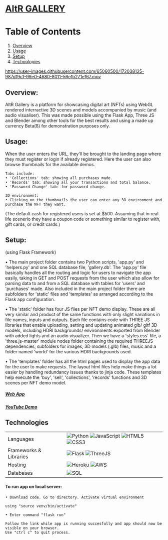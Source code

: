 <p align="center">
  <a href="https://alter-gall.herokuapp.com/" target="_blank">
    <h1>AltR GALLERY</h1>
  </a>
</p>

# Table of Contents
1. [Overview](#overview)
2. [Usage](#usage)
3. [Setup](#setup)
4. [Technologies](#technology)


https://user-images.githubusercontent.com/65060500/172038125-987df9c1-99e0-4680-8011-56efb271e167.mov


## Overview: 
AltR Gallery is a platform for showcasing digital art (NFTs) using WebGL rendered interractive 3D scenes and models accompanied by music (and audio visualiser). This was made possible using the Flask App, Three JS and Blender among other tools for the best results and using a made up currency Beta(ß) for demonstration purposes only.

## Usage:
<p> When the user enters the URL, they'll be brought to the landing page where they must register or login if already registered. Here the user can also browse thumbnails for the available demos.
</p>

    Tabs include:
    • 'Collections' tab: showing all purchases made.
    • 'Records' tab: showing all your transactions and total balance.
    • 'Password Change' tab: for password change.
    
    3D environment:
    • Clicking on the thumbnails the user can enter any 3D environment and purchase the NFT they want. 

(The default cash for registered users is set at $500. Assuming that in real life scenerio they have a coupon code or something similar to register with, gift cards, or credit cards.)

## Setup:
 (using Flask Framework)
<p>
    • The main project folder contains two Python scripts, 'app.py' and 'helpers.py' and one SQL database file, 'gallery.db'. The 'app.py' file basically handles all the routing and logic for users to navigate the app easily, taking in GET and POST requests from the user which also allow for parsing data to and from a SQL database with tables for 'users' and 'purchases' made. Also included in the main project folder there are subfolders for 'static' files and 'templates' as arranged according to the Flask app configuration.</p>    
<p>
    • The 'static' folder has four JS files per NFT demo display. These are all very similar and product of the same functions with only slight variations in file names, inputs and outputs. Each file contains code with THREE JS libraries that enable uploading, setting and updating animated glb/ gltf 3D models, including HDRI backgrounds/ environments exported from Blender with added lights and an audio visualizer. Then we have a 'styles.css' file, a 'three.js-master' module nodes folder containing the required THREEJS dependencies, subfolders for images, 3D models (.glb) files, music and a folder named 'world' for the various HDRI backgrounds used.
</p>
<p>
    • The 'templates' folder has all the html pages used to display the app data for the user to make requests. The layout html files help make things a lot easier by handling redundancy issues thanks to jinja code. These templates help execute the 'buy', 'sell', 'collections', 'records' functions and 3D scenes per NFT demo model.
</p> 

<a href= "https://alter-gall.herokuapp.com"><h5>Web App</h5></a>

<a href= "https://youtu.be/ZcxbrEl1SWU"><h5>YouTube Demo</h5></a>

    
## Technologies <a name="technology"></a>
<table>
  <tr>
    <td>Languages</td>
    <td> <img alt="Python" src="https://img.shields.io/pypi/pyversions/html?style=for-the-badge&logo=python&logoColor=white"/> <img alt="JavaScript" src="https://img.shields.io/badge/javascript%20-%23323330.svg?&style=for-the-badge&logo=javascript&logoColor=%23F7DF1E"/> <img alt="HTML5" src="https://img.shields.io/badge/html5%20-%23E34F26.svg?&style=for-the-badge&logo=html5&logoColor=white"/> <img alt="CSS3" src="https://img.shields.io/badge/css3%20-%231572B6.svg?&style=for-the-badge&logo=css3&logoColor=white"/></td>
  </tr>
  <tr>
    <td>Frameworks & Libraries</td>
    <td><img alt="Flask" src="https://img.shields.io/badge/flask%20-%2320232a.svg?&style=for-the-badge&logo=flask&logoColor=%white"/> <img alt="ThreeJS" src="https://img.shields.io/badge/three.js%20-%2320232a.svg?&style=for-the-badge&logo=three.js&logoColor=%white"/></td>
  </tr>
  <tr>
    <td>Hosting</td>
    <td><img alt="Heroku" src="https://img.shields.io/badge/heroku%20-%c9c3e6.svg?&style=for-the-badge&logo=heroku&logoColor=white"/>
    <img alt="AWS" src="https://img.shields.io/badge/AWS%20-%23FF9900.svg?&style=for-the-badge&logo=amazon-aws&logoColor=white"/> </td>
  </tr>
  <tr>
    <td>Databases</td>
    <td><img alt="SQL" src ="https://img.shields.io/badge/SQLite%20-C0098.svg?&style=for-the-badge&logo=SQLite&logoColor=white"/> </td>
  </tr>
</table>

<h4>To run app on local server:</h4>

    • Download code. Go to directory. Activate virtual environment
    
    using "source venv/bin/activate"
    
    • Enter command "flask run"
    
    Follow the link while app is running succesfully and app should now be visible on your browser.
    Use "ctrl c" to quit process.
